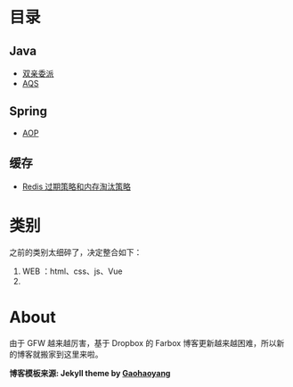 # 目录

## Java

* [双亲委派](http://linyongchao.github.io/2021/03/25/java-classloader/)
* [AQS](http://linyongchao.github.io/2021/04/06/java-aqs/)

## Spring

* [AOP](http://linyongchao.github.io/2021/03/21/spring-aop/)

## 缓存

* [Redis 过期策略和内存淘汰策略](http://linyongchao.github.io/2020/04/09/redis-expire/)

# 类别

之前的类别太细碎了，决定整合如下：

1. WEB ：html、css、js、Vue
2. 

# About

由于 GFW 越来越厉害，基于 Dropbox 的 Farbox 博客更新越来越困难，所以新的博客就搬家到这里来啦。

**博客模板来源:  Jekyll theme by [Gaohaoyang](https://github.com/Gaohaoyang/gaohaoyang.github.io)**
